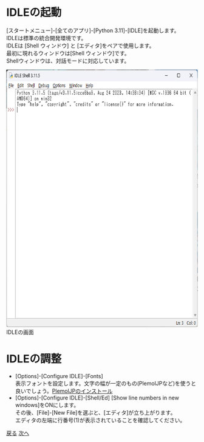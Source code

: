 # IDLEの起動

[スタートメニュー]-[全てのアプリ]-[Python 3.11]-[IDLE]を起動します。  
IDLEは標準の統合開発環境です。  
IDLEは [Shell ウィンドウ] と [エディタ]をペアで使用します。  
最初に現れるウィンドウは[Shell ウィンドウ]です。  
Shellウィンドウは、対話モードに対応しています。

<img src=https://github.com/tiiyama33/SPSI/blob/main/snapshots/IDLE.png alt="" width="703" height="678" />
IDLEの画面

# IDLEの調整
- [Options]-[Configure IDLE]-[Fonts]  
表示フォントを設定します。文字の幅が一定のもの(PlemolJPなど)を使うと良いでしょう。[PlemolJPのインストール](tips.md)  
- [Options]-[Configure IDLE]-[Shell/Ed] [Show line numbers in new windows]をONにします。  
その後、[File]-[New File]を選ぶと、[エディタ]が立ち上がります。  
エディタの左端に行番号(1)が表示されていることを確認してください。

[戻る](./README.md) [次へ](script.md)

